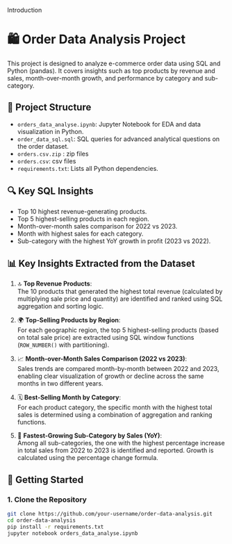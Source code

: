 Introduction
# 🛍️ Order Data Analysis Project

This project is designed to analyze e-commerce order data using SQL and Python (pandas). It covers insights such as top products by revenue and sales, month-over-month growth, and performance by category and sub-category.

## 📁 Project Structure

 - `orders_data_analyse.ipynb`: Jupyter Notebook for EDA and data visualization in Python.
 - `order_data_sql.sql`: SQL queries for advanced analytical questions on the order dataset.
 - `orders.csv.zip` : zip files 
 - `orders.csv`: csv files
 - `requirements.txt`: Lists all Python dependencies.

## 🔍 Key SQL Insights

- Top 10 highest revenue-generating products.
- Top 5 highest-selling products in each region.
- Month-over-month sales comparison for 2022 vs 2023.
- Month with highest sales for each category.
- Sub-category with the highest YoY growth in profit (2023 vs 2022).

## 📊 Key Insights Extracted from the Dataset

1. 🔝 **Top Revenue Products**:  
   The 10 products that generated the highest total revenue (calculated by multiplying sale price and quantity) are identified and ranked using SQL aggregation and sorting logic.

2. 🌍 **Top-Selling Products by Region**:  
   For each geographic region, the top 5 highest-selling products (based on total sale price) are extracted using SQL window functions (`ROW_NUMBER()` with partitioning).

3. 📈 **Month-over-Month Sales Comparison (2022 vs 2023)**:  
   Sales trends are compared month-by-month between 2022 and 2023, enabling clear visualization of growth or decline across the same months in two different years.

4. 🗓️ **Best-Selling Month by Category**:  
   For each product category, the specific month with the highest total sales is determined using a combination of aggregation and ranking functions.

5. 🚀 **Fastest-Growing Sub-Category by Sales (YoY)**:  
   Among all sub-categories, the one with the highest percentage increase in total sales from 2022 to 2023 is identified and reported. Growth is calculated using the percentage change formula.



## 🚀 Getting Started

### 1. Clone the Repository

```bash
git clone https://github.com/your-username/order-data-analysis.git
cd order-data-analysis
pip install -r requirements.txt
jupyter notebook orders_data_analyse.ipynb
